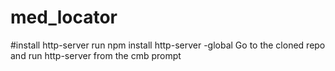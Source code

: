 # med_locator

#install http-server
run npm install http-server -global
Go to the cloned repo and run http-server from the cmb prompt

